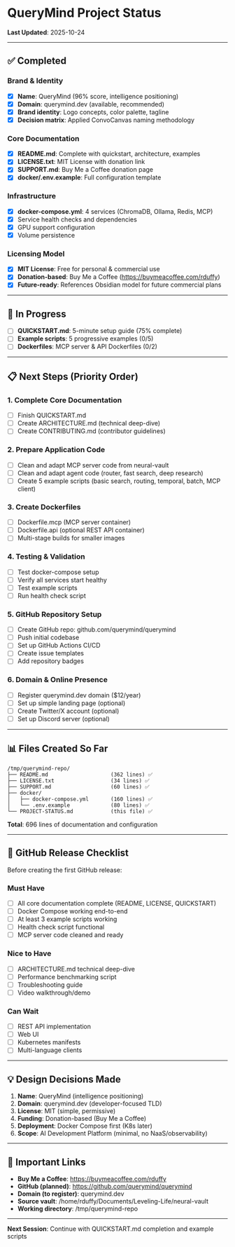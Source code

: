 # QueryMind Project Status

**Last Updated**: 2025-10-24

---

## ✅ Completed

### Brand & Identity
- [x] **Name**: QueryMind (96% score, intelligence positioning)
- [x] **Domain**: querymind.dev (available, recommended)
- [x] **Brand identity**: Logo concepts, color palette, tagline
- [x] **Decision matrix**: Applied ConvoCanvas naming methodology

### Core Documentation
- [x] **README.md**: Complete with quickstart, architecture, examples
- [x] **LICENSE.txt**: MIT License with donation link
- [x] **SUPPORT.md**: Buy Me a Coffee donation page
- [x] **docker/.env.example**: Full configuration template

### Infrastructure
- [x] **docker-compose.yml**: 4 services (ChromaDB, Ollama, Redis, MCP)
- [x] Service health checks and dependencies
- [x] GPU support configuration
- [x] Volume persistence

### Licensing Model
- [x] **MIT License**: Free for personal & commercial use
- [x] **Donation-based**: Buy Me a Coffee (https://buymeacoffee.com/rduffy)
- [x] **Future-ready**: References Obsidian model for future commercial plans

---

## 🚧 In Progress

- [ ] **QUICKSTART.md**: 5-minute setup guide (75% complete)
- [ ] **Example scripts**: 5 progressive examples (0/5)
- [ ] **Dockerfiles**: MCP server & API Dockerfiles (0/2)

---

## 📋 Next Steps (Priority Order)

### 1. Complete Core Documentation
- [ ] Finish QUICKSTART.md
- [ ] Create ARCHITECTURE.md (technical deep-dive)
- [ ] Create CONTRIBUTING.md (contributor guidelines)

### 2. Prepare Application Code
- [ ] Clean and adapt MCP server code from neural-vault
- [ ] Clean and adapt agent code (router, fast search, deep research)
- [ ] Create 5 example scripts (basic search, routing, temporal, batch, MCP client)

### 3. Create Dockerfiles
- [ ] Dockerfile.mcp (MCP server container)
- [ ] Dockerfile.api (optional REST API container)
- [ ] Multi-stage builds for smaller images

### 4. Testing & Validation
- [ ] Test docker-compose setup
- [ ] Verify all services start healthy
- [ ] Test example scripts
- [ ] Run health check script

### 5. GitHub Repository Setup
- [ ] Create GitHub repo: github.com/querymind/querymind
- [ ] Push initial codebase
- [ ] Set up GitHub Actions CI/CD
- [ ] Create issue templates
- [ ] Add repository badges

### 6. Domain & Online Presence
- [ ] Register querymind.dev domain ($12/year)
- [ ] Set up simple landing page (optional)
- [ ] Create Twitter/X account (optional)
- [ ] Set up Discord server (optional)

---

## 📊 Files Created So Far

```
/tmp/querymind-repo/
├── README.md                    (362 lines) ✅
├── LICENSE.txt                  (34 lines) ✅
├── SUPPORT.md                   (60 lines) ✅
├── docker/
│   ├── docker-compose.yml       (160 lines) ✅
│   └── .env.example             (80 lines) ✅
└── PROJECT-STATUS.md            (this file) ✅
```

**Total**: 696 lines of documentation and configuration

---

## 🎯 GitHub Release Checklist

Before creating the first GitHub release:

### Must Have
- [ ] All core documentation complete (README, LICENSE, QUICKSTART)
- [ ] Docker Compose working end-to-end
- [ ] At least 3 example scripts working
- [ ] Health check script functional
- [ ] MCP server code cleaned and ready

### Nice to Have
- [ ] ARCHITECTURE.md technical deep-dive
- [ ] Performance benchmarking script
- [ ] Troubleshooting guide
- [ ] Video walkthrough/demo

### Can Wait
- [ ] REST API implementation
- [ ] Web UI
- [ ] Kubernetes manifests
- [ ] Multi-language clients

---

## 💡 Design Decisions Made

1. **Name**: QueryMind (intelligence positioning)
2. **Domain**: querymind.dev (developer-focused TLD)
3. **License**: MIT (simple, permissive)
4. **Funding**: Donation-based (Buy Me a Coffee)
5. **Deployment**: Docker Compose first (K8s later)
6. **Scope**: AI Development Platform (minimal, no NaaS/observability)

---

## 🔗 Important Links

- **Buy Me a Coffee**: https://buymeacoffee.com/rduffy
- **GitHub (planned)**: https://github.com/querymind/querymind
- **Domain (to register)**: querymind.dev
- **Source vault**: /home/rduffy/Documents/Leveling-Life/neural-vault
- **Working directory**: /tmp/querymind-repo

---

**Next Session**: Continue with QUICKSTART.md completion and example scripts

